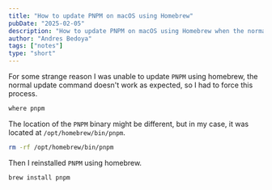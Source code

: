 ```yaml
---
title: "How to update PNPM on macOS using Homebrew"
pubDate: "2025-02-05"
description: "How to update PNPM on macOS using Homebrew when the normal update command doesn't work as expected."
author: "Andres Bedoya"
tags: ["notes"]
type: "short"
---
```


For some strange reason I was unable to update `PNPM` using homebrew, the normal update command doesn't work as expected, so I had to force this process.

```bash
where pnpm
```

The location of the `PNPM` binary might be different, but in my case, it was located at `/opt/homebrew/bin/pnpm`.

```bash
rm -rf /opt/homebrew/bin/pnpm
```

Then I reinstalled `PNPM` using homebrew.

```bash
brew install pnpm
```
